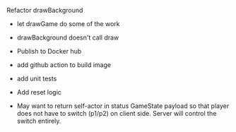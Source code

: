 Refactor drawBackground
- let drawGame do some of the work
- drawBackground doesn't call draw

- Publish to Docker hub
- add github action to build image
- add unit tests

- Add reset logic
- May want to return self-actor in status GameState payload so that player does not have to switch (p1/p2) on client side.  Server will control the switch entirely.

